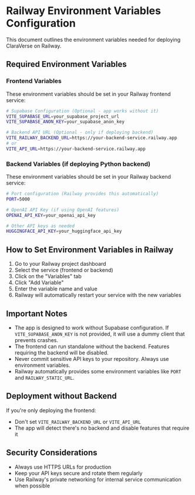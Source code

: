 # Railway Environment Variables Configuration

This document outlines the environment variables needed for deploying ClaraVerse on Railway.

## Required Environment Variables

### Frontend Variables

These environment variables should be set in your Railway frontend service:

```bash
# Supabase Configuration (Optional - app works without it)
VITE_SUPABASE_URL=your_supabase_project_url
VITE_SUPABASE_ANON_KEY=your_supabase_anon_key

# Backend API URL (Optional - only if deploying backend)
VITE_RAILWAY_BACKEND_URL=https://your-backend-service.railway.app
# or
VITE_API_URL=https://your-backend-service.railway.app
```

### Backend Variables (if deploying Python backend)

These environment variables should be set in your Railway backend service:

```bash
# Port configuration (Railway provides this automatically)
PORT=5000

# OpenAI API Key (if using OpenAI features)
OPENAI_API_KEY=your_openai_api_key

# Other API keys as needed
HUGGINGFACE_API_KEY=your_huggingface_api_key
```

## How to Set Environment Variables in Railway

1. Go to your Railway project dashboard
2. Select the service (frontend or backend)
3. Click on the "Variables" tab
4. Click "Add Variable"
5. Enter the variable name and value
6. Railway will automatically restart your service with the new variables

## Important Notes

- The app is designed to work without Supabase configuration. If `VITE_SUPABASE_ANON_KEY` is not provided, it will use a dummy client that prevents crashes.
- The frontend can run standalone without the backend. Features requiring the backend will be disabled.
- Never commit sensitive API keys to your repository. Always use environment variables.
- Railway automatically provides some environment variables like `PORT` and `RAILWAY_STATIC_URL`.

## Deployment without Backend

If you're only deploying the frontend:
- Don't set `VITE_RAILWAY_BACKEND_URL` or `VITE_API_URL`
- The app will detect there's no backend and disable features that require it

## Security Considerations

- Always use HTTPS URLs for production
- Keep your API keys secure and rotate them regularly
- Use Railway's private networking for internal service communication when possible